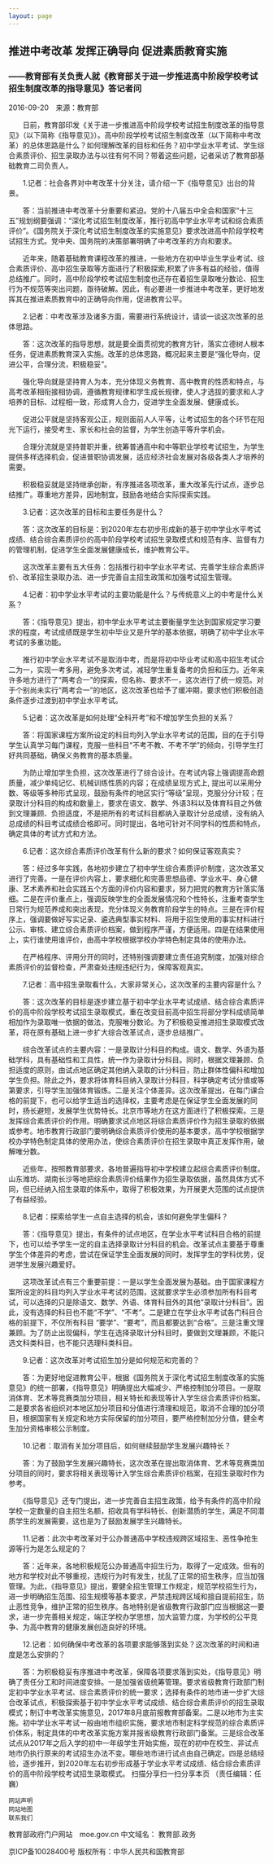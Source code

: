 ```yaml
---
layout: page
---
```


## 推进中考改革 发挥正确导向 促进素质教育实施

### ——教育部有关负责人就《教育部关于进一步推进高中阶段学校考试招生制度改革的指导意见》答记者问

2016-09-20　来源：教育部

　　日前，教育部印发《关于进一步推进高中阶段学校考试招生制度改革的指导意见》（以下简称《指导意见》）。高中阶段学校考试招生制度改革（以下简称中考改革）的总体思路是什么？如何理解改革的目标和任务？初中学业水平考试、学生综合素质评价、招生录取办法与以往有何不同？带着这些问题，记者采访了教育部基础教育二司负责人。

　　1.记者：社会各界对中考改革十分关注，请介绍一下《指导意见》出台的背景。

　　答：当前推进中考改革十分重要和紧迫。党的十八届五中全会和国家“十三五”规划纲要强调：“深化考试招生制度改革，推行初高中学业水平考试和综合素质评价”。《国务院关于深化考试招生制度改革的实施意见》要求改进高中阶段学校考试招生方式。党中央、国务院的决策部署明确了中考改革的方向和要求。

　　近年来，随着基础教育课程改革的推进，一些地方在初中毕业生学业考试、综合素质评价、高中招生录取等方面进行了积极探索,积累了许多有益的经验，值得总结推广。同时，高中阶段学校考试招生制度也还存在着招生录取唯分数论、招生行为不规范等突出问题，亟待破解。因此，有必要进一步推进中考改革，更好地发挥其在推进素质教育中的正确导向作用，促进教育公平。

　　2.记者：中考改革涉及诸多方面，需要进行系统设计，请谈一谈这次改革的总体思路。

　　答：这次改革的指导思想，就是要全面贯彻党的教育方针，落实立德树人根本任务，促进素质教育深入实施。改革的总体思路，概况起来主要是“强化导向，促进公平，合理分流，积极稳妥”。

　　强化导向就是坚持育人为本，充分体现义务教育、高中教育的性质和特点，与高考改革相衔接相协调，遵循教育规律和学生成长规律，使人才选拔的要求和人才培养的目标、过程相一致，形成育人合力，促进学生全面发展、健康成长。

　　促进公平就是坚持客观公正，规则面前人人平等，让考试招生的各个环节在阳光下运行，接受考生、家长和社会的监督，为学生创造平等升学机会。

　　合理分流就是坚持普职并重，统筹普通高中和中等职业学校考试招生，为学生提供多样选择机会，促进普职协调发展，适应经济社会发展对各级各类人才培养的需要。

　　积极稳妥就是坚持继承创新，有序推进各项改革，重大改革先行试点，逐步总结推广。尊重地方差异，因地制宜，鼓励各地结合实际探索实践。

　　3.记者：这次改革的目标和主要任务是什么？

　　答：这次改革的目标是：到2020年左右初步形成新的基于初中学业水平考试成绩、结合综合素质评价的高中阶段学校考试招生录取模式和规范有序、监督有力的管理机制，促进学生全面发展健康成长，维护教育公平。

　　这次改革主要有五大任务：包括推行初中学业水平考试、完善学生综合素质评价、改革招生录取办法、进一步完善自主招生政策和加强考试招生管理。

　　4.记者：初中学业水平考试的主要功能是什么？与传统意义上的中考是什么关系？

　　答：《指导意见》提出，初中学业水平考试主要衡量学生达到国家规定学习要求的程度，考试成绩既是学生初中毕业又是升学的基本依据，明确了初中学业水平考试的多重功能。

　　推行初中学业水平考试不是取消中考，而是将初中毕业考试和高中招生考试合二为一，实现一考多用，避免多次考试，减轻学生重复备考的负担和压力。近年来许多地方进行了“两考合一”的探索，但名称、要求不一，这次进行了统一规范。对于个别尚未实行“两考合一”的地区，这次改革也给予了缓冲期，要求他们积极创造条件逐步过渡到初中学业水平考试。

　　5.记者：这次改革是如何处理“全科开考”和不增加学生负担的关系？

　　答：将国家课程方案所设定的科目均列入学业水平考试的范围，目的在于引导学生认真学习每门课程，克服一些科目“不考不教、不考不学”的倾向，引导学生打好共同基础，确保义务教育的基本质量。

　　为防止增加学生负担，这次改革进行了综合设计。在考试内容上强调提高命题质量，减少单纯记忆、机械训练性质的内容；在成绩呈现方式上, 提出可以采用分数、等级等多种形式呈现，鼓励有条件的地区实行“等级”呈现，克服分分计较；在录取计分科目的构成和数量上，要求在语文、数学、外语3科以及体育科目之外做到文理兼顾、负担适度，不是把所有的考试科目都纳入录取计分总成绩，没有纳入总成绩的科目考试成绩合格即可。同时提出，各地可针对不同学科的性质和特点，确定具体的考试方式和方法。

　　6.记者：这次综合素质评价改革有什么新的要求？如何保证客观真实？

　　答：经过多年实践，各地初步建立了初中学生综合素质评价制度，这次改革又进行了完善。一是在评价内容上，要求细化和完善思想品德、学业水平、身心健康、艺术素养和社会实践五个方面的评价内容和要求，努力把党的教育方针落实落细。二是在评价重点上，强调反映学生的全面发展情况和个性特长，注重考查学生日常行为规范养成和突出表现，充分体现义务教育阶段学生的特点。三是在评价程序上，强调要做好写实记录、遴选典型事实材料、将用于招生使用的事实材料进行公示、审核、建立综合素质评价档案，做到程序严谨，方便适用。四是在结果使用上，实行谁使用谁评价，由高中学校根据学校办学特色制定具体的使用办法。

　　在严格程序、评用分开的同时，还特别强调要建立责任追究制度，加强对综合素质评价的监督检查，严肃查处违规违纪行为，保障客观真实。

　　7.记者：高中招生录取看什么，大家非常关心，这次改革的主要内容是什么？

　　答：这次改革的目标是逐步建立基于初中学业水平考试成绩、结合综合素质评价的高中阶段学校考试招生录取模式，重在改变目前高中招生将部分学科成绩简单相加作为录取唯一依据的做法，克服唯分数论。为了积极稳妥推进招生录取模式改革，将在原有基础上进一步扩大综合改革试点，逐步总结推广。

　　综合改革试点的主要内容：一是录取计分科目的构成。语文、数学、外语为基础学科，具有基础性和工具性，统一作为录取计分科目。同时，根据文理兼顾、负担适度的原则，由试点地区确定其他纳入录取的计分科目，防止群体性偏科和增加学生负担。除此之外，要求将体育科目纳入录取计分科目，科学确定考试分值或等第要求，引导学生加强体育锻炼。二是关注个体差异。这次改革提出，在每门课合格的前提下，也可以给学生适当的选择权，主要考虑是在保证学生全面发展的同时，扬长避短，发展学生优势特长。北京市等地方在这方面进行了积极探索。三是发挥综合素质评价的作用。明确要求试点地区将综合素质评价作为招生录取的依据或参考。地市教育行政部门要明确综合素质评价使用的基本要求，高中学校根据学校办学特色制定具体的使用办法，使综合素质评价在招生录取中真正发挥作用，破解唯分数。

　　近些年，按照教育部要求，各地普遍指导初中学校建立起综合素质评价制度。山东潍坊、湖南长沙等地把综合素质评价结果作为招生录取依据，虽然具体方式不同，但已经纳入招生录取的体系中，取得了积极效果，为开展更大范围的试点提供了有益经验。

　　8.记者：探索给学生一点自主选择的机会，该如何避免学生偏科？

　　答：《指导意见》提出，有条件的试点地区，在学业水平考试科目合格的前提下，也可以给予学生一定的自主选择录取计分科目的机会。改革试点主要基于尊重学生个体差异的考虑，尝试在保证学生全面发展的同时，发挥学生的学科优势，促进学生发展兴趣爱好。

　　这项改革试点有三个重要前提：一是以学生全面发展为基础。由于国家课程方案所设定的科目均列入学业水平考试的范围，这就要求学生必须参加所有科目考试，可以选择的只是除语文、数学、外语、体育科目外的其他“录取计分科目”。因此，没有选择的科目也不能“不学”、“不考”。二是建立在学业水平考试各门科目合格的前提下，不仅所有科目 “要学”、“要考”，而且都要达到“合格”。三是注重文理兼顾。为了防止出现偏科，学生在选择录取计分科目时，要做到文理兼顾，不能只选文科类科目，也不能只选理科类科目。

　　9.记者：这次改革对考试招生加分是如何规范和完善的？

　　答：为更好地促进教育公平，根据《国务院关于深化考试招生制度改革的实施意见》的统一部署，《指导意见》明确提出大幅减少、严格控制加分项目。一是取消体育、艺术等竞赛类加分项目，相关特长和表现等计入学生综合素质评价档案。二是要求各省组织对本地区加分项目和分值进行清理和规范，取消不合理的加分项目，根据国家有关规定和地方实际保留的加分项目，要严格控制加分分值，健全考生加分资格审核公示制度。

　　10.记者：取消有关加分项目后，如何继续鼓励学生发展兴趣特长？

　　答：为了鼓励学生发展兴趣特长，这次改革在提出取消体育、艺术等竞赛类加分项目的同时，要求将相关表现等计入学生综合素质评价档案，在招生录取时作为参考。

　　《指导意见》还专门提出，进一步完善自主招生政策，给予有条件的高中阶段学校一定数量的自主招生名额，招收具有学科特长、创新潜质的学生，满足不同潜质学生的发展需要，这也是为了鼓励发展学生兴趣特长。

　　11.记者：此次中考改革对于公办普通高中学校违规跨区域招生、恶性争抢生源等行为是怎么规定的？

　　答：近年来，各地积极规范公办普通高中招生行为，取得了一定成效。但有的地方和学校对此不够重视，违规行为时有发生，扰乱了正常的招生秩序，应当加强管理。为此，《指导意见》提出，要健全招生管理工作规定，规范学校招生行为，进一步明确招生范围、招生规模等基本要求，严禁违规跨区域和擅自提前招生，防止恶性竞争，维护正常的招生秩序。各地特别是省级教育行政部门应当根据这一要求，进一步完善相关规定，端正学校办学思想，加大监管力度，为学校的公平竞争、为高中教育的健康发展创造良好的环境。

　　12.记者：如何确保中考改革的各项要求能够落到实处？这次改革的时间和进度是怎么安排的？

　　答：为积极稳妥有序推进中考改革，保障各项要求落到实处，《指导意见》明确了责任分工和时间进度安排。一是加强省级统筹管理。要求省级教育行政部门制定初中学业水平考试、综合素质评价的统一要求；选择有条件的地市进一步扩大综合改革试点，积极探索基于初中学业水平考试成绩、结合综合素质评价的招生录取模式；制订中考改革实施意见，2017年8月底前报教育部备案。二是以地市为主实施。初中学业水平考试一般由地市组织实施，要求地市制定科学规范的综合素质评价体系，制定具体的中考改革实施方案并报省级教育行政部门备案。三是综合改革试点从2017年之后入学的初中一年级学生开始实施，现在的初中在校生、非试点地市仍执行原来的考试招生办法不变。哪些地市进行试点由自己确定。四是总结经验，逐步推开，到2020年左右初步形成基于学业水平考试成绩、结合综合素质评价的高中阶段学校考试招生录取模式。
扫描分享扫一扫分享本页
（责任编辑：任巍）

    网站声明
    网站地图
    联系我们

  教育部政府门户网站　moe.gov.cn    中文域名： 教育部.政务  

  京ICP备10028400号    版权所有：中华人民共和国教育部  
